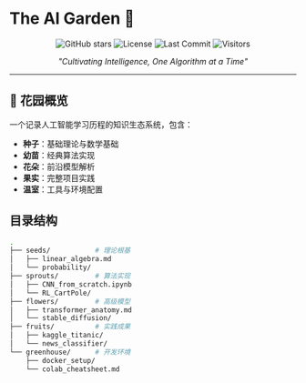 # The AI Garden 🌿

<div align="center">
  
  ![GitHub stars](https://img.shields.io/github/stars/yourname/The-AI-Garden?style=social)
  ![License](https://img.shields.io/badge/License-MIT-green)
  ![Last Commit](https://img.shields.io/github/last-commit/yourname/The-AI-Garden)
  ![Visitors](https://visitor-badge.laobi.icu/badge?page_id=yourname.The-AI-Garden)

  *"Cultivating Intelligence, One Algorithm at a Time"*
</div>

---

## 🌱 花园概览
一个记录人工智能学习历程的知识生态系统，包含：
- **种子**：基础理论与数学基础
- **幼苗**：经典算法实现
- **花朵**：前沿模型解析
- **果实**：完整项目实践
- **温室**：工具与环境配置

## 目录结构
```bash
.
├── seeds/           # 理论根基
│   ├── linear_algebra.md
│   └── probability/
├── sprouts/         # 算法实现
│   ├── CNN_from_scratch.ipynb
│   └── RL_CartPole/
├── flowers/         # 高级模型
│   ├── transformer_anatomy.md
│   └── stable_diffusion/
├── fruits/          # 实践成果
│   ├── kaggle_titanic/
│   └── news_classifier/
└── greenhouse/      # 开发环境
    ├── docker_setup/
    └── colab_cheatsheet.md
```
